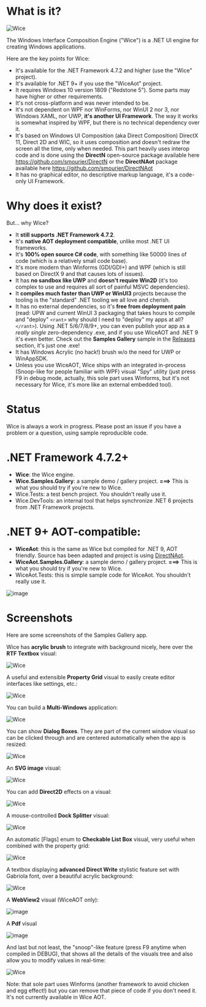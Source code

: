﻿# What is it?

![Wice](Assets/wice_color.svg)

The Windows Interface Composition Engine ("Wice") is a .NET UI engine for creating Windows applications.

Here are the key points for Wice:

* It's available for the .NET Framework 4.7.2 and higher (use the "Wice" project).
* It's available for .NET 9+ if you use the "WiceAot" project.
* It requires Windows 10 version 1809 ("Redstone 5"). Some parts may have higher or other requirements.
* It's not cross-platform and was never intended to be.
* It's not dependent on WPF nor WinForms, nor WinUI 2 nor 3, nor Windows XAML, nor UWP, **it's another UI Framework**. The way it works is somewhat inspired by WPF, but there is no technical dependency over it.
* It's based on Windows UI Composition (aka Direct Composition) DirectX 11, Direct 2D and WIC, so it uses composition and doesn't redraw the screen all the time, only when needed. This part heavily uses interop code and is done using the **DirectN** open-source package available here https://github.com/smourier/DirectN or the **DirectNAot** package available here https://github.com/smourier/DirectNAot
* It has no graphical editor, no descriptive markup language, it's a code-only UI Framework.

# Why does it exist?
But... why Wice?

* It **still supports .NET Framework 4.7.2**.
* It's **native AOT deployment compatible**, unlike most .NET UI frameworks.
* It's **100% open source C# code**, with something like 50000 lines of code (which is a relatively small code base).
* It's more modern than Winforms (GDI/GDI+) and WPF (which is still based on DirectX 9 and that causes lots of issues).
* It has **no sandbox like UWP** and **doesn't require Win2D** (it's too complex to use and requires all sort of painful MSVC dependencies).
* It **compiles much faster than UWP or WinUI3** projects because the tooling is the "standard" .NET tooling we all love and cherish.
* It has no external dependencies, so it's **free from deployment pain** (read: UPW and current WinUI 3 packaging that takes hours to compile and "deploy" `<rant>` why should I need to "deploy" my apps at all?`</rant>`). Using .NET 5/6/7/8/9+, you can even publish your app as a *really single* zero-dependency .exe, and if you use WiceAOT and .NET 9 it's even better. Check out the **Samples Gallery** sample in the [Releases](https://github.com/aelyo-softworks/Wice/releases) section, it's just one .exe!
* It has Windows Acrylic (no hack!) brush w/o the need for UWP or WinAppSDK.
* Unless you use WiceAOT, Wice ships with an integrated in-process (Snoop-like for people familiar with WPF) visual "Spy" utility (just press F9 in debug mode, actually, this sole part uses Winforms, but it's not necessary for Wice, it's more like an external embedded tool).

# Status
Wice is always a work in progress. Please post an issue if you have a problem or a question, using sample reproducible code.

# .NET Framework 4.7.2+
* **Wice**: the Wice engine.
* **Wice.Samples.Gallery**: a sample demo / gallery project. **===>** This is what you should try if you're new to Wice.
* Wice.Tests: a test bench project. You shouldn't really use it.
* Wice.DevTools: an internal tool that helps synchronize .NET 6 projects from .NET Framework projects.

# .NET 9+ AOT-compatible:
* **WiceAot**: this is the same as Wice but compiled for .NET 9, AOT friendly. Source has been adapted and project is using [DirectNAot](https://github.com/smourier/DirectNAot).
* **WiceAot.Samples.Gallery**: a sample demo / gallery project. **===>** This is what you should try if you're new to Wice.
* WiceAot.Tests: this is simple sample code for WiceAot. You shouldn't really use it.

![image](https://github.com/user-attachments/assets/e409f674-60eb-4374-b0fe-813abbb81dc2)


# Screenshots

Here are some screenshots of the Samples Gallery app.

Wice has **acrylic brush** to integrate with background nicely, here over the **RTF Textbox** visual:

![Wice](Assets/wice_with_acrylic.jpg)

A useful and extensible **Property Grid** visual to easily create editor interfaces like settings, etc.:

![Wice](Assets/wice_property_grid.jpg)

You can build a **Multi-Windows** application:

![Wice](Assets/wice_secondary_windows.jpg)

You can show **Dialog Boxes**. They are part of the current window visual so can be clicked through and are centered automatically when the app is resized:

![Wice](Assets/wice_dialog_box.jpg)

An **SVG image** visual:

![Wice](Assets/wice_svg_image.jpg)

You can add **Direct2D** effects on a visual:

![Wice](Assets/wice_direct2d_effects.jpg)

A mouse-controlled **Dock Splitter** visual:

![Wice](Assets/wice_dock_splitter.jpg)

An automatic [Flags] enum to **Checkable List Box** visual, very useful when combined with the property grid:

![Wice](Assets/wice_flags_enum_listbox.jpg)

A textbox displaying **advanced Direct Write** stylistic feature set with Gabriola font, over a beautiful acrylic background:

![Wice](https://github.com/user-attachments/assets/3a024150-b3d0-4c05-a6cd-1ea38270bbc6)

A **WebView2** visual (WiceAOT only):

![image](https://github.com/user-attachments/assets/1a232fbe-aa9b-47dd-b141-f18db386297d)

A **Pdf** visual

![image](https://github.com/user-attachments/assets/4e9c56da-4908-4ddc-a2c4-14f3e7ab14c0)

And last but not least, the "snoop"-like feature (press F9 anytime when compiled in DEBUG), that shows all the details of the visuals tree and also allow you to modify values in real-time:

![Wice](Assets/wice_snoop.jpg)

Note: that sole part uses Winforms (another framework to avoid chicken and egg effect!) but you can remove that piece of code if you don't need it. It's not currently available in Wice AOT.
